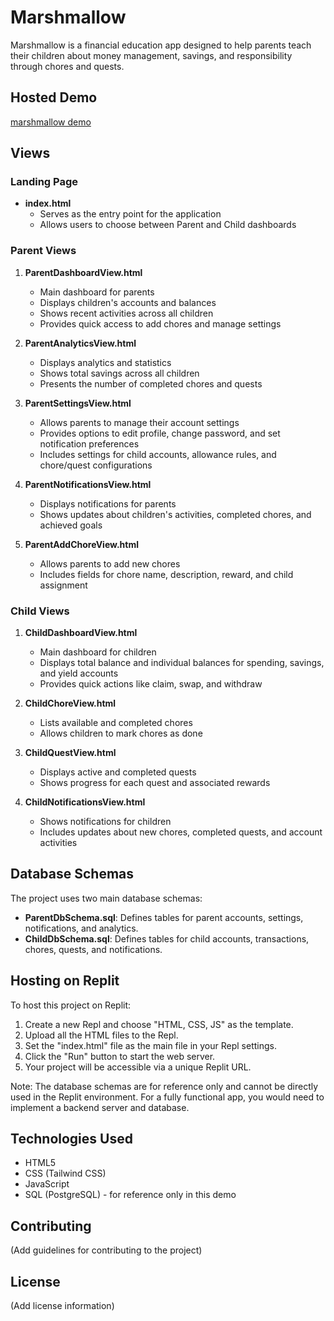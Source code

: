 # Marshmallow

Marshmallow is a financial education app designed to help parents teach their children about money management, savings, and responsibility through chores and quests.

## Hosted Demo

[marshmallow demo](https://marshmallow-radar.replit.app/)

## Views

### Landing Page

- **index.html**
  - Serves as the entry point for the application
  - Allows users to choose between Parent and Child dashboards

### Parent Views

1. **ParentDashboardView.html**
   - Main dashboard for parents
   - Displays children's accounts and balances
   - Shows recent activities across all children
   - Provides quick access to add chores and manage settings

2. **ParentAnalyticsView.html**
   - Displays analytics and statistics
   - Shows total savings across all children
   - Presents the number of completed chores and quests

3. **ParentSettingsView.html**
   - Allows parents to manage their account settings
   - Provides options to edit profile, change password, and set notification preferences
   - Includes settings for child accounts, allowance rules, and chore/quest configurations

4. **ParentNotificationsView.html**
   - Displays notifications for parents
   - Shows updates about children's activities, completed chores, and achieved goals

5. **ParentAddChoreView.html**
   - Allows parents to add new chores
   - Includes fields for chore name, description, reward, and child assignment

### Child Views

1. **ChildDashboardView.html**
   - Main dashboard for children
   - Displays total balance and individual balances for spending, savings, and yield accounts
   - Provides quick actions like claim, swap, and withdraw

2. **ChildChoreView.html**
   - Lists available and completed chores
   - Allows children to mark chores as done

3. **ChildQuestView.html**
   - Displays active and completed quests
   - Shows progress for each quest and associated rewards

4. **ChildNotificationsView.html**
   - Shows notifications for children
   - Includes updates about new chores, completed quests, and account activities

## Database Schemas

The project uses two main database schemas:

- **ParentDbSchema.sql**: Defines tables for parent accounts, settings, notifications, and analytics.
- **ChildDbSchema.sql**: Defines tables for child accounts, transactions, chores, quests, and notifications.

## Hosting on Replit

To host this project on Replit:

1. Create a new Repl and choose "HTML, CSS, JS" as the template.
2. Upload all the HTML files to the Repl.
3. Set the "index.html" file as the main file in your Repl settings.
4. Click the "Run" button to start the web server.
5. Your project will be accessible via a unique Replit URL.

Note: The database schemas are for reference only and cannot be directly used in the Replit environment. For a fully functional app, you would need to implement a backend server and database.

## Technologies Used

- HTML5
- CSS (Tailwind CSS)
- JavaScript
- SQL (PostgreSQL) - for reference only in this demo

## Contributing

(Add guidelines for contributing to the project)

## License

(Add license information)

